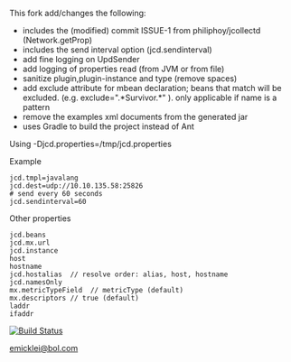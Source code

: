 This fork add/changes the following:

- includes the (modified) commit ISSUE-1 from philiphoy/jcollectd (Network.getProp)
- includes the send interval option (jcd.sendinterval)
- add fine logging on UpdSender
- add logging of properties read (from JVM or from file)
- sanitize plugin,plugin-instance and type (remove spaces)
- add exclude attribute for mbean declaration; beans that match will be excluded. (e.g. exclude=".\*Survivor.\*" ). only applicable if name is a pattern
- remove the examples xml documents from the generated jar
- uses Gradle to build the project instead of Ant

Using
	-Djcd.properties=/tmp/jcd.properties
  
Example

	jcd.tmpl=javalang
	jcd.dest=udp://10.10.135.58:25826
	# send every 60 seconds
	jcd.sendinterval=60    
	
Other properties
	
    jcd.beans
    jcd.mx.url
    jcd.instance
    host
    hostname
    jcd.hostalias  // resolve order: alias, host, hostname
    jcd.namesOnly
    mx.metricTypeField  // metricType (default)
    mx.descriptors // true (default)
    laddr
    ifaddr

[![Build Status](https://drone.io/github.com/emicklei/jcollectd/status.png)](https://drone.io/github.com/emicklei/jcollectd/latest)

emicklei@bol.com